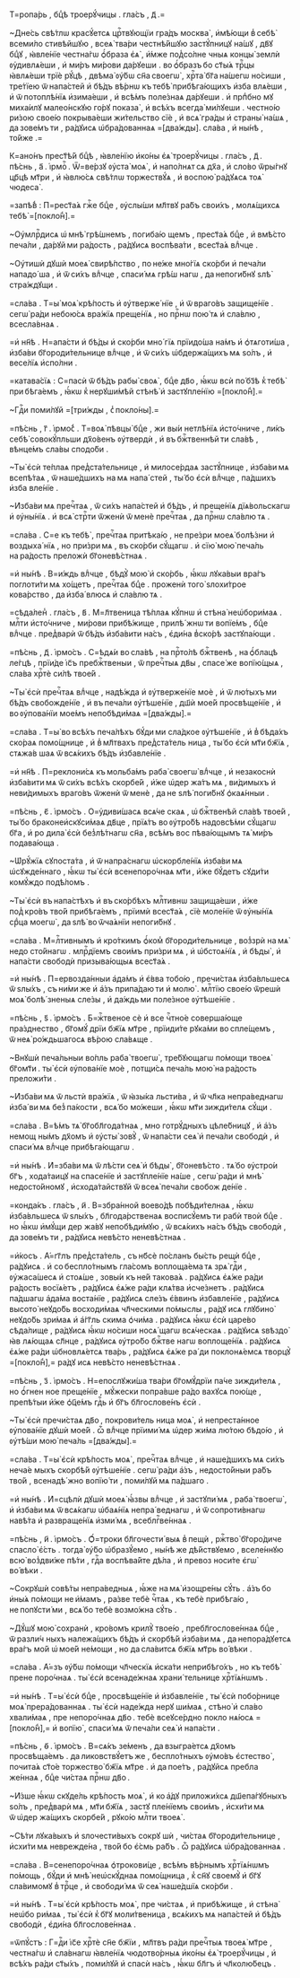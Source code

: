 Т=ропа́рь , бцⷣѣ троерꙋ́чицы . гла́съ , д҃ .=

~Дне́сь свѣ́тлѡ красꙋ́етсѧ црⷭ҇твꙋющїи гра́дъ москва̀ , и҆мѣ́ющи в̾ себѣ̀ всеми́ло стивѣйшꙋю , всеѧ̀ тва́ри честнѣ́йшꙋю застꙋ́пницꙋ на́шꙋ , дв҃ꙋ бцⷣꙋ , ꙗ҆вле́нїе честна́гѡ ѻ҆́браза є҆ѧ̀ , и҆́мже под̾со́лне чныѧ концы̀ землѝ ᲂу҆дивлѧ́еши , и҆ ми́ръ ми́рови да́рꙋеши . во ѻ҆́бразъ бо ст҃ы́ѧ трⷪ҇цы ꙗ҆влѧ́еши трїѐ рꙋ́цѣ , двѣма̀ ᲂу҆́бѡ сн҃а своегѡ̀ , хрⷭ҇та̀ бг҃а на́шегѡ но́сиши , тре́тїею ѿ напа́стей и҆ бѣ́дъ вѣ́рнѡ къ тебѣ̀ прибѣга́ющихъ и҆зба влѧ́еши , и҆ ѿ потоплѣ́нїѧ и҆зима́еши , и҆ всѣ́мъ поле́знаѧ да́рꙋеши . и҆ прпⷣбно мꙋ миха́илꙋ малео́нскꙋю го́рꙋ показа̀ , и҆ всѣ́хъ всегда̀ ми́лꙋеши . честно́ю ри́зою свое́ю покрыва́еши жи́тельство сїѐ , и҆ всѧ̀ гра́ды и҆ страны̀ на́шѧ , да зове́мъ ти , ра́дꙋисѧ ѡ҆бра́дованнаѧ =[два́жды]. сла́ва , и҆ ны́нѣ , то́йже .=

К=ано́нъ прест҃ѣ́й бцⷣѣ , ꙗ҆вле́нїю и҆ко́ны є҆ѧ̀ троерꙋ́чицы . гла́съ , д҃ . пѣ́снь , а҃ . і҆рмоⷭ҇ . Ѿ=ве́рзꙋ ᲂу҆ста̀ моѧ̀ , и҆ напо́лнѧт сѧ дх҃а , и҆ сло́во ѿры́гнꙋ цр҃цѣ мт҃ри , и҆ ꙗ҆влю́сѧ свѣ́тлѡ торжествꙋ́ѧ , и҆ воспою̀ ра́дꙋѧсѧ тоѧ̀ чюдеса̀ .

=запѣ́в̾ : П=рест҃а́ѧ гжⷭ҇е бцⷣе , ᲂу҆слы́ши мл҃твꙋ ра́бъ свои́хъ , молѧ́щихсѧ тебѣ̀ =[покло́н̾].=

~Оу҆млрⷭ҇дисѧ ѡ҆ мнѣ̀ грѣ́шнемъ , погиба́ю щемъ , прест҃а́ѧ бцⷣе , и҆ вмѣ́сто печа́ли , да́рꙋй ми ра́дость , ра́дꙋисѧ воспѣва́ти , всест҃а́ѧ влⷣчце .

~Оу҆тишѝ дꙋшѝ моеѧ̀ свирѣ́пство , по не́же мно́гїѧ ско́рби и҆ печа́ли нападо́ ша , и҆ ѿ си́хъ влⷣчце , спаси́ мѧ грѣ́ш нагѡ , да непоги́бнꙋ ѕлѣ̀ стра́ждꙋщи .

=сла́ва . Т=ы̀ моѧ̀ крѣ́пость и҆ ᲂу҆тверже́ нїе , и҆ ѿ враго́въ защище́нїе . сегѡ̀ ра́ди небою́сѧ вра́жїѧ преще́нїѧ , но прⷭ҇нѡ пою́ тѧ и҆ сла́влю , всесла́внаѧ .

=и҆ нн҃ѣ . Н=апа́сти и҆ бѣ́ды и҆ ско́рби мно́ гїѧ прїидо́ша на́мъ и҆ ѻ҆тѧготи́ша , и҆зба́ви бг҃ороди́тельнице влⷣчце , и҆ ѿ си́хъ ѡ҆бдержа́щихъ мѧ ѕо́лъ , и҆ весе́лїѧ и҆спо́лни .

=катава́сїѧ : С=пасѝ ѿ бѣ́дъ рабы̀ своѧ̀ , бцⷣе дв҃о , ꙗ҆́кѡ всѝ по́ бз҃ѣ к̾ тебѣ̀ при бѣга́емъ , ꙗ҆́кѡ к̾ нерꙋши́мѣй стѣнѣ̀ и҆ застꙋпле́нїю =[покло́н̾].=

~Гдⷭ҇и поми́лꙋй =[три́жды , с̾ покло́ны].=

=пѣ́снь , г҃ . і҆рмо́с̾ . Т=воѧ̀ пѣвцы̀ бцⷣе , жи вы́и нетлѣ́нїѧ и҆сто́чниче , ли́къ себѣ̀ совокꙋ́пльши дх҃о́венъ ᲂу҆твердѝ , и҆ въ бжⷭ҇твеннѣй ти сла́вѣ , вѣнце́мъ сла́вы сподо́би .

~Ты̀ є҆сѝ те́плаѧ пред̾ста́тельнице , и҆ милосе́рдаѧ застꙋ́пнице , и҆зба́ви мѧ всепѣ́таѧ , ѿ наше́дшихъ на мѧ напа́ стей , ты́ бо є҆сѝ влⷣчце , па́дшихъ и҆зба вле́нїе .

~И҆зба́ви мѧ пречⷭ҇таѧ , ѿ си́хъ напа́стей и҆ бѣ́дъ , и҆ преще́нїѧ дїѧ́вольскагѡ и҆ ᲂу҆ны́нїѧ . и҆ всѧ̀ стрⷭ҇ти ѿженѝ ѿ менѐ пречⷭ҇таѧ , да прⷭ҇нѡ сла́влю тѧ .

=сла́ва . С=е къ тебѣ̀ , пречⷭ҇таѧ притѣка́ю , не пре́зри моеѧ̀ болѣ́зни и҆ воздыха́ нїѧ , но при́зри мѧ , въ ско́рби сꙋ́щагѡ . и҆ сїю̀ мою̀ печа́ль на ра́дость преложѝ бг҃оневѣ́стнаѧ .

=и҆ ны́нѣ . В=и́ждь влⷣчце , бѣдꙋ̀ мою̀ и҆ ско́рбь , ꙗ҆́кѡ лꙋка́выи вра́гъ поглоти́ти мѧ хо́щетъ , пречⷭ҇таѧ бцⷣе . проженѝ того̀ ѕлохи́трое кова́рство , да и҆зба́ влюсѧ и҆ сла́влю тѧ .

=сѣда́лен̾ . гла́съ , в҃ . М=л҃твеница тѣ́плаѧ кꙋ́пнѡ и҆ стѣна̀ неѡ҆бори́маѧ . млⷭ҇ти и҆сто́чниче , ми́рови прибѣ́жище , прилѣ́ жнѡ ти вопїе́мъ , бцⷣе влⷣчце . пред̾варѝ ѿ бѣ́дъ и҆зба́вити на́съ , є҆ди́на в̾ско́рѣ застꙋпа́ющи .

=пѣ́снь , д҃ . і҆рмо́съ . С=ѣдѧ́и во сла́вѣ , на прⷭ҇то́лѣ бжⷭ҇твенѣ , на ѻ҆́блацѣ ле́гцѣ , прїи́де і҆с҃ъ пребжⷭ҇твеныи , ѿ пречⷭ҇тыѧ дв҃ы , спасе́ же вопїю́щыѧ , сла́ва хрⷭ҇тѐ си́лѣ твое́й .

~Ты̀ є҆сѝ пречⷭ҇таѧ влⷣчце , надѣ́жда и҆ ᲂу҆тверже́нїе моѐ , и҆ ѿ лю́тыхъ ми бѣ́дъ свобожде́нїе , и҆ въ печа́ли ᲂу҆тѣше́нїе , дш҃ѝ мое́й просвѣще́нїе , и҆ во ᲂу҆пова́нїи мое́мъ непобѣди́маѧ =[два́жды].=

=сла́ва . Т=ы̀ во всѣ́хъ печа́лѣхъ бꙋ́ди ми сла́дкое ᲂу҆тѣше́нїе , и҆ в̾ бѣда́хъ ско́раѧ помо́щнице , и҆ в̾ мл҃твахъ пред̾ста́тель ница , ты́ бо є҆сѝ мт҃и бж҃їѧ , стѧжа́в шаѧ ѿ всѧ́кихъ бѣ́дъ и҆збавле́нїе .

=и҆ нн҃ѣ . П=реклони́сѧ къ мольба́мъ раба̀ своегѡ̀ влⷣчце , и҆ незакоснѝ и҆зба́вити мѧ ѿ си́хъ всѣ́хъ скорбе́й , и҆́же ѡ҆дер жа́тъ мѧ , ви́димыхъ и҆ неви́димыхъ враго́въ ѿженѝ ѿ менѐ , да не ѕлѣ̀ поги́бнꙋ ѻ҆каѧ́нныи .

=пѣ́снь , є҃ . і҆рмо́съ . О=у҆диви́шасѧ всѧ́че скаѧ , ѡ҆ бжⷭ҇твенѣй сла́вѣ твое́й , ты́ бо браконеи҆скꙋси́маѧ дв҃це , прїѧ́тъ во ᲂу҆тро́бѣ надовсѣ́ми сꙋ́щагѡ бг҃а , и҆ ро дила̀ є҆сѝ без̾лѣ́тнагѡ сн҃а , всѣ́мъ вос пѣва́ющымъ тѧ̀ ми́ръ подава́юща .

~Ѡ҆рꙋ́жїѧ сꙋпоста́та , и҆ ѿ напра́снагѡ ѡ҆скорбле́нїѧ и҆зба́ви мѧ ѡ҆сꙋжде́ннаго , ꙗ҆́кѡ ты̀ є҆сѝ всенепоро́чнаѧ мт҃и , и҆́же бꙋ́детъ сꙋди́ти комꙋ́ждо подѣ́ломъ .

~Ты̀ є҆сѝ въ напа́стѣхъ и҆ въ ско́рбѣхъ млⷭ҇тивнѡ защища́еши , и҆́же под̾ кро́въ тво́й прибѣга́емъ , прїимѝ всест҃а́ѧ , сїѐ моле́нїе ѿ ᲂу҆ны́нїѧ срⷣца моегѡ̀ , да ѕлѣ̀ во ѿча́ѧнїи непоги́бнꙋ .

=сла́ва . М=лⷭ҇тивнымъ и҆ кро́ткимъ ѻ҆́ком̾ бг҃ороди́тельнице , воз̾зрѝ на мѧ̀ недо сто́йнагѡ . млрⷭ҇дїемъ свои́мъ при́зри мѧ , и҆ ѡ҆бстоѧ́нїѧ , и҆ бѣды̀ , и҆ напа́сти свободѝ призыва́ющыѧ всест҃а́ѧ .

=и҆ ны́нѣ . П=ервозда́нныи а҆да́мъ и҆ є҆́вва тобо́ю , пречи́стаѧ и҆зба́вльшесѧ ѿ ѕлы́хъ , съ ни́ми же и҆ а҆́зъ припа́даю ти и҆ молю̀ . млⷭ҇тїю свое́ю ѿрешѝ моѧ̀ болѣ́ зненыѧ сле́зы , и҆ да́ждь ми поле́зное ᲂу҆тѣше́нїе .

=пѣ́снь , ѕ҃ . і҆рмо́съ . Б=жⷭ҇твеное сѐ и҆ все чⷭ҇тно́е соверша́юще пра́зднество , бг҃омꙋ́ дрїи бж҃їѧ мт҃ре , прїиди́те рꙋка́ми во спле́щемъ , ѿ неѧ̀ ро́ждьшагосѧ вѣ́рою сла́вѧще .

~Внꙋшѝ печа́льныи во́пль раба̀ твоегѡ̀ , тре́бꙋющагѡ по́мощи твоеѧ̀ бг҃омт҃и . ты̀ є҆сѝ ᲂу҆пова́нїе моѐ , потщи́сѧ печа́ль мою̀ на ра́дость преложи́ти .

~И҆зба́ви мѧ ѿ льстѝ вра́жїѧ , ѿ ꙗ҆зы́ка льсти́ва , и҆ ѿ чл҃ка непра́веднагѡ и҆зба́ ви мѧ без̾ па́кости , всѧ́ бо мо́жеши , ꙗ҆́кѡ мт҃и зижди́телѧ сꙋ́щи .

=сла́ва . В=ѣ́мъ тѧ̀ бг҃обл҃года́тнаѧ , мно готрꙋ́дныхъ цѣле́бницꙋ , и҆ а҆́зъ немощ ны́мъ дх҃омъ и҆ ᲂу҆сты̀ зовꙋ̀ , ѿ напа́сти сеѧ̀ и҆ печа́ли свободѝ , и҆ спаси́ мѧ влⷣчце прибѣга́ющагѡ .

=и҆ ны́нѣ . И҆=зба́ви мѧ ѿ лѣ́сти сеѧ̀ и҆ бѣды̀ , бг҃оневѣ́сто . тѧ́ бо ᲂу҆стро́и бг҃ъ , хода́таицꙋ на спасе́нїе и҆ застꙋпле́нїе на́ше , сегѡ̀ ра́ди и҆ мнѣ̀ недосто́йномꙋ , и҆схода́тайствꙋй ѿ всеѧ̀ печа́ли свобож де́нїе .

=конда́къ . гла́съ , и҃ . В=збра́нной воево́дѣ побѣди́телнаѧ , ꙗ҆́кѡ и҆зба́вльшесѧ ѿ ѕлы́хъ , бл҃года́рственаѧ восписꙋ́емъ ти рабѝ твоѝ бцⷣе . но ꙗ҆́кѡ и҆мꙋ́щи дер жа́вꙋ непобѣди́мꙋю , ѿ всѧ́кихъ на́съ бѣ́дъ свободѝ , да зове́мъ ти , ра́дꙋисѧ невѣ́сто неневѣ́стнаѧ .

=и҆́косъ . А҆́=гг҃лъ пред̾ста́тель , съ нб҃сѐ по́сланъ бы́сть рещѝ бцⷣе , ра́дꙋисѧ . и҆ со беспло́тнымъ гла́сомъ воплоща́ема тѧ зрѧ̀ гдⷭ҇и , ᲂу҆жаса́шесѧ и҆ стоѧ́ше , зовы́и къ не́й такова́ѧ . ра́дꙋисѧ є҆ѧ́же ра́ди ра́дость восїѧ́етъ , ра́дꙋисѧ є҆ѧ́же ра́ди клѧ́тва и҆сче́знетъ . ра́дꙋисѧ па́дшагѡ а҆да́ма воста́нїе , ра́дꙋисѧ сле́зъ є҆́ввинъ и҆збавле́нїе , ра́дꙋисѧ высото̀ неꙋдо́бь восходи́маѧ чл҃ческими по́мыслы , ра́дꙋ исѧ глꙋбино̀ неꙋдо́бь зри́маѧ и҆ а҆́гг҃ль скима ѻ҆чи́ма . ра́дꙋисѧ ꙗ҆́кѡ є҆сѝ царе́во сѣда́лище , ра́дꙋисѧ ꙗ҆́кѡ но́сиши носѧ́ щагѡ всѧ́ческаѧ . ра́дꙋисѧ ѕвѣздо̀ ꙗ҆в лѧ́ющаѧ сл҃нце , ра́дꙋисѧ ᲂу҆тро́бо бжⷭ҇тве нагѡ воплоще́нїѧ . ра́дꙋисѧ є҆ѧ́же ра́ди ѡ҆бновлѧ́етсѧ тва́рь , ра́дꙋисѧ є҆ѧ́же ра́ ди поклонѧ́емсѧ творцꙋ̀ =[покло́н̾],= ра́дꙋ исѧ невѣ́сто неневѣ́стнаѧ .

=пѣ́снь , з҃ . і҆рмо́съ . Н=епослꙋжи́ша тва́ри бг҃омꙋ́дрїи па́че зижди́телѧ , но ѻ҆́гнен ное преще́нїе , мꙋ́жески попра́вше ра́до вахꙋсѧ пою́ще , препѣ́тыи и҆́же ѻ҆ц҃е́мъ гдⷭ҇ь и҆ бг҃ъ бл҃гослове́нъ є҆сѝ .

~Ты̀ є҆сѝ пречи́стаѧ дв҃о , покрови́тель ница моѧ̀ , и҆ непреста́нное ᲂу҆пова́нїе дꙋшѝ мое́й . ѽ влⷣчце прїими́ мѧ ѡ҆дер жи́ма лю́тою бѣдо́ю , и҆ ᲂу҆тѣ́ши мою̀ печа́ль =[два́жды].=

=сла́ва . Т=ы̀ є҆сѝ крѣ́пость моѧ̀ , пречⷭ҇таѧ влⷣчце , и҆ наше́дшихъ мѧ си́хъ неча́е мыхъ скорбѣ́й ᲂу҆тѣше́нїе . сегѡ̀ ра́ди а҆́зъ , недосто́йныи ра́бъ тво́й , всенадѣ́ жно вопїю́ ти , поми́лꙋй мѧ па́дшаго .

=и҆ ны́нѣ . И҆=сцѣлѝ дꙋшѝ моеѧ̀ ꙗ҆́звы влⷣчце , и҆ застꙋпи́ мѧ , раба̀ твоегѡ̀ , и҆ и҆зба́ви мѧ ѿ всѧ́кагѡ ѡ҆баѧ́нїѧ непра́ веднагѡ , и҆ ѿ сопроти́внагѡ навѣ́та и҆ развраще́нїѧ и҆зми́ мѧ , всеблгⷭ҇ве́ннаѧ .

=пѣ́снь , и҃ . і҆рмо́съ . Ѻ҆́=троки бл҃гочести́ выѧ в̾ пещѝ , ржⷭ҇тво̀ бг҃оро́диче спасло̀ є҆́сть . тогда̀ ᲂу҆́бо ѡ҆бразꙋ́емо , ны́нѣ же дѣ́йствꙋемо , вселе́ннꙋю всю̀ воз̾дви́же пѣ́ти , гдⷭ҇а воспѣва́йте дѣ́ла , и҆ превоз носи́те є҆гѡ̀ во́ вѣки .

~Сокрꙋшѝ совѣ́ты непра́ведныѧ , ꙗ҆́же на мѧ̀ и҆зощре́ны сꙋ́ть . а҆́зъ бо и҆ны́ѧ по́мощи не и҆́мамъ , ра́зве тебѐ чⷭ҇таѧ , къ тебѐ прибѣга́ю , не попꙋсти́ ми , всѧ́ бо тебѐ возмо́жна сꙋ́ть .

~Дꙋ́шꙋ мою̀ сохранѝ , кро́вомъ крилꙋ̀ твое́ю , пребл҃гослове́ннаѧ бцⷣе , ѿ разли́ч ныхъ належа́щихъ бѣ́дъ и҆ скорбѣ́й и҆зба́ви мѧ , да непора́дꙋетсѧ вра́гъ мо́й ѡ҆ мое́й не́мощи , но да сла́витсѧ бж҃їѧ мт҃рь во́ вѣки .

=сла́ва . А҆́=зъ ᲂу҆́бѡ по́мощи чл҃ческїѧ и҆ска́ти неприбѣго́хъ , но къ тебѣ̀ прене поро́чнаѧ . ты̀ є҆сѝ всенаде́жнаѧ храни́ тельнице хрⷭ҇тїѧ́нѡмъ .

=и҆ ны́нѣ . Т=ы̀ є҆сѝ бцⷣе , просвѣще́нїе и҆ и҆збавле́нїе , ты̀ є҆сѝ побо́рнице моѧ̀ прера́дованнаѧ . ты̀ є҆сѝ наде́жда нерꙋ ши́маѧ , стѣно̀ и҆ сла́во хвали́маѧ , пре непоро́чнаѧ дв҃о . тебѐ всеꙋсе́рдно покло нѧ́юсѧ =[покло́н̾],= и҆ вопїю̀ , спаси́ мѧ ѿ печа́ли сеѧ̀ и҆ напа́сти .

=пѣ́снь , ѳ҃ . і҆рмо́съ . В=сѧ́къ зе́менъ , да взыгра́етсѧ дх҃омъ просвѣща́емъ . да ликовствꙋ́етъ же , беспло́тныхъ ᲂу҆мо́въ є҆стество̀ , почита́ѧ ст҃о́е торжество̀ бж҃їѧ мт҃ре . и҆ да пое́тъ , ра́дꙋйсѧ пребла же́ннаѧ , бцⷣе чи́стаѧ прⷭ҇нѡ дв҃о .

~И҆́зше ꙗ҆́кѡ скꙋде́ль крѣ́пость моѧ̀ , и҆ ко а҆́дꙋ приложи́хсѧ дш҃епа́гꙋбныхъ ѕо́лъ , пред̾варѝ мѧ , мт҃и бж҃їѧ , застꙋ пле́нїемъ свои́мъ , и҆схи́ти мѧ ѿ ѡ҆дер жа́щихъ скорбе́й , рꙋко́ю млⷭ҇ти твоеѧ̀ .

~Сѣ́ти лꙋка́выхъ и҆ ѕлочести́выхъ сокрꙋ шѝ , чи́стаѧ бг҃ороди́тельнице , и҆схи́ти мѧ неврежде́на , тво́й бо є҆́смь ра́бъ . ѽ ра́дꙋисѧ ѡ҆бра́дованнаѧ .

=сла́ва . В=сенепоро́чнаѧ ѻ҆трокови́це , всѣ́мъ вѣ́рнымъ хрⷭ҇тїѧ́нѡмъ по́мощь , бꙋ́ди и҆ мнѣ̀ неѡ҆скꙋ́днаѧ помо́щница , к̾ сн҃ꙋ своемꙋ̀ и҆ бг҃ꙋ сла́вимомꙋ в̾ трⷪ҇це , и҆ свободи́ мѧ ѿ сеѧ̀ наше́дшїѧ ско́рби .

=и҆ ны́нѣ . Т=ы̀ є҆сѝ крѣ́пость моѧ̀ , пре чи́стаѧ , и҆ прибѣ́жище , и҆ стѣна̀ неѡ҆бо ри́маѧ , ты̀ є҆сѝ к̾ бг҃ꙋ моли́твеница , всѧ́кихъ мѧ напа́стей и҆ бѣ́дъ свободѝ , є҆ди́на бл҃гослове́ннаѧ .

=ѿпꙋ́стъ : Г=дⷭ҇и і҆с҃е хрⷭ҇тѐ сн҃е бж҃їи , мл҃твъ ра́ди пречⷭ҇тыѧ твоеѧ̀ мт҃ре , честна́гѡ и҆ сла́внагѡ ꙗ҆вле́нїѧ чюдотво́рныѧ и҆ко́ны є҆ѧ̀ троерꙋ́чицы , и҆ всѣ́хъ ра́ди ст҃ы́хъ , поми́лꙋй и҆ спасѝ на́съ , ꙗ҆́кѡ бл҃гъ и҆ чл҃колю́бецъ .

